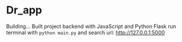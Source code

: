 # Dr_app
Building...
Built project backend with JavaScript and Python Flask
run terminal with `python main.py` and search url: http://127.0.0.1:5000
